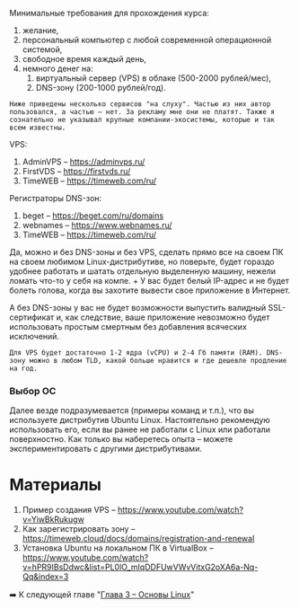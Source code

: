 Минимальные требования для прохождения курса:
1. желание,
2. персональный компьютер с любой современной операционной системой,
3. свободное время каждый день,
4. немного денег на: 
	1. виртуальный сервер (VPS) в облаке (500-2000 рублей/мес),
	2. DNS-зону (200-1000 рублей/год).

```
Ниже приведены несколько сервисов "на слуху". Частью из них автор пользовался, а частью – нет. За рекламу мне они не платят. Также я сознательно не указывал крупные компании-экосистемы, которые и так всем известны.
```

VPS:
1. AdminVPS – https://adminvps.ru/
2. FirstVDS – https://firstvds.ru/
3. TimeWEB – https://timeweb.com/ru/

Регистраторы DNS-зон:
1. beget – https://beget.com/ru/domains
2. webnames – https://www.webnames.ru/
3. TimeWEB – https://timeweb.com/ru/

Да, можно и без DNS-зоны и без VPS, сделать прямо все на своем ПК на своем любимом Linux-дистрибутиве, но поверьте, будет гораздо удобнее работать и шатать отдельную выделенную машину, нежели ломать что-то у себя на компе. + У вас будет белый IP-адрес и не будет болеть голова, когда вы захотите вывести свое приложение в Интернет.

А без DNS-зоны у вас не будет возможности выпустить валидный SSL-сертификат и, как следствие, ваше приложение невозможно будет использовать простым смертным без добавления всяческих исключений.

```
Для VPS будет достаточно 1-2 ядра (vCPU) и 2-4 Гб памяти (RAM). DNS-зону можно в любом TLD, какой больше нравится и где дешевле продление на год.
```

### Выбор ОС

Далее везде подразумевается (примеры команд и т.п.), что вы используете дистрибутив Ubuntu Linux. Настоятельно рекомендую использовать его, если вы ранее не работали с Linux или работали поверхностно. Как только вы наберетесь опыта – можете экспериментировать с другими дистрибутивами.


# Материалы

1. Пример создания VPS – https://www.youtube.com/watch?v=YiwBkRukugw
2. Как зарегистрировать зону – https://timeweb.cloud/docs/domains/registration-and-renewal
3. Установка Ubuntu на локальном ПК в VirtualBox – https://www.youtube.com/watch?v=hPR9IBsDdwc&list=PL0lO_mIqDDFUwVWvVitxG2oXA6a-Nq-Qq&index=3


➡️ К следующей главе "[Глава 3 – Основы Linux](<https://github.com/abadd00d/web-for-juniors/blob/main/course/Глава 3 – Основы Linux.md>)"
